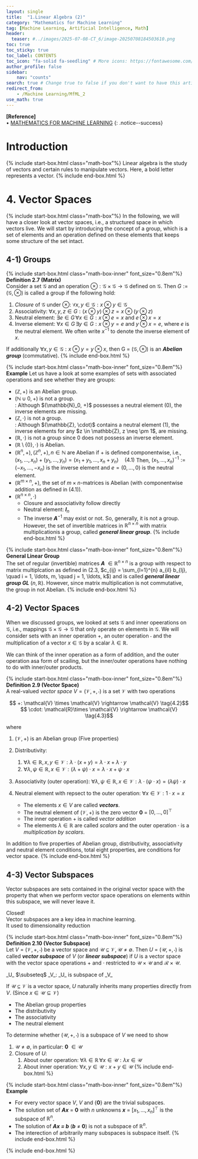 ```yaml
---
layout: single
title:  "1.Linear Algebra (2)"
category: "Mathematics for Machine Learning"
tag: [Machine Learning, Artificial Intelligence, Math]
header:
  teaser: #../images/2025-07-08-CT_6/image-20250708184503610.png
toc: true
toc_sticky: true
toc_label: CONTENTS
toc_icon: "fa-solid fa-seedling" # More icons: https://fontawesome.com/v6/search?ic=free
author_profile: false
sidebar:
    nav: "counts"
search: true # Change true to false if you don't want to have this article be searched 
redirect_from:
    - /Machine Learning/MfML_2
use_math: true
---
```


**[Reference]** <br>
$\bullet$ [MATHEMATICS FOR MACHINE LEARNING](https://mml-book.github.io/)
{: .notice--success}

# Introduction 
{% include start-box.html class="math-box"%}
Linear algebra is the study of vectors and certain rules to manipulate vectors.
Here, a bold letter represents a vector. 
{% include end-box.html %}

# 4. Vector Spaces
{% include start-box.html class="math-box"%}
In the following, we will have a closer look at vector spaces, i.e., a structured space in which vectors live.
We will start by introducing the concept of a group, which is a set of elements and an operation defined on these elements that keeps some structure of the set intact.

## 4-1) Groups
{% include start-box.html class="math-box-inner" font_size="0.8em"%}
**Definition 2.7 (Matrix)**<br>
Consider a set $\mathcal{G}$ and an operation $\otimes: \mathcal{G} \times \mathcal{G} \rightarrow \mathcal{G}$ defined on $\mathcal{G}$. 
Then $G:=(\mathcal{G}, \otimes)$ is called a group if the following hold:

1. _Closure_ of $\mathcal{G}$ under $\otimes$: $\forall x,y \in \mathcal{G}: x \otimes y \in \mathcal{G}$
2. Associativity: $\forall x, y, z \in G : (x \otimes y) \otimes z = x \otimes (y \otimes z)$
3. Neutral element: $\exists e \in G \, \forall x \in G : x \otimes e = x \text{ and } e \otimes x = x$
4. Inverse element: $\forall x \in G \, \exists y \in G : x \otimes y = e \text{ and } y \otimes x = e$, where $e$ is the neutral element. We often write $x^{-1}$ to denote the inverse element of $x$.

If additionally $\forall x,y \in \mathcal{G}: x \otimes y = y \otimes x$, then G = $(\mathcal{G}, \otimes)$ is an **_Abelian group_** (commutative).
{% include end-box.html %}

{% include start-box.html class="math-box-inner" font_size="0.8em"%}
**Example**
Let us have a look at some examples of sets with associated operations and see whether they are groups:
* $(\mathbb{Z}, +)$ is an Abelian group. 
* $(\mathbb{N} \cup {0}, +)$ is not a group. 
    <div class="indented-paragraph" markdown="1">
    : Although $(\mathbb{N}_0, +)$ possesses a neutral element (0), the inverse elements are missing.
    </div>
* $(\mathbb{Z}, \cdot)$ is not a group.
    <div class="indented-paragraph" markdown="1">
    : Although $(\mathbb{Z}, \cdot)$ contains a neutral element (1), the inverse elements for any $z \in \mathbb{Z}, z \neq \pm 1$, are missing.
    </div>
* $(\mathbb{R}, \cdot)$ is not a group since 0 does not possess an inverse element.
* $(\mathbb{R} \setminus \{0\}, \cdot)$ is Abelian.
* $(\mathbb{R}^n, +), (\mathbb{Z}^n, +), n \in \mathbb{N}$ are Abelian if $+$ is defined componentwise, i.e., $(x_1, \dots, x_n) + (y_1, \dots, y_n) = (x_1 + y_1, \dots, x_n + y_n) \quad (4.1)$ Then, $(x_1, \dots, x_n)^{-1} := (-x_1, \dots, -x_n)$ is the inverse element and $e = (0, \dots, 0)$ is the neutral element.
* $(\mathbb{R}^{m \times n}, +)$, the set of $m \times n$-matrices is Abelian (with componentwise addition as defined in (4.1)).
* $(\mathbb{R}^{n \times n}, \cdot)$
    - Closure and associativity follow directly 
    - Neutral element: **_I_**$_n$
    - The inverse **_A_**$^{-1}$ may exist or not. So, generally, it is not a group. However, the set of invertible matrices in $\mathbb{R}^{n \times n}$ with matrix multiplicationis a group, called **_general linear group_**. 
{% include end-box.html %}

{% include start-box.html class="math-box-inner" font_size="0.8em"%}
**General Linear Group**<br>
The set of regular (invertible) matrices **_A_** $\in \mathbb{R}^{n \times n}$ is a group with respect to matrix multiplcation as defined in (2.3, $c_{ij} = \sum_{l=1}^{n} a_{il} b_{lj}, \quad i = 1, \ldots, m, \quad j = 1, \ldots, k$) and is called **_general linear group GL_** $(n,\mathbb{R})$. However, since matrix multiplication is not commutative, the group in not Abelian. 
{% include end-box.html %}

## 4-2) Vector Spaces
When we discussed groups, we looked at sets $\mathcal{G}$ and inner opeerations on $\mathcal{G}$, i.e., mappings $\mathcal{G} \times \mathcal{G} \rightarrow \mathcal{G}$ that only operate on elements in $\mathcal{G}$. 
We will consider sets with an inner operation $+$, an outer operation $\cdot$ and the multiplication of a vector $x \in \mathcal{G}$ by a scalar $\lambda \in \mathbb{R}$. 
<div class="indented-paragraph" markdown="1">
We can think of the inner operation as a form of addition, and the outer operation asa form of scailing, but the inner/outer operations have nothing to do with inner/outer products.
</div>

{% include start-box.html class="math-box-inner" font_size="0.8em"%}
**Definition 2.9 (Vector Space)**<br>
A real-valued _vector space_ $V = (\mathcal{V}, +, \cdot)$ is a set $\mathcal{V}$ with two operations

<center>$$ +: \mathcal{V} \times \mathcal{V} \rightarrow \mathcal{V} \tag{4.2}$$</center>
<center>$$ \cdot: \mathcal{R}\times \mathcal{V} \rightarrow \mathcal{V} \tag{4.3}$$</center>

where

1. $(\mathcal{V}, +)$ is an Abelian group (Five properties)
2. Distributivity:<br>
    1) $\forall \lambda \in \mathbb{R}, x, y \in \mathcal{V} : \lambda \cdot (x+y) = \lambda \cdot x + \lambda \cdot y$<br>
    2) $\forall \lambda, \psi \in \mathbb{R}, x \in \mathcal{V} : (\lambda + \psi) \cdot x = \lambda \cdot x + \psi \cdot x$
3. Associativity (outer operation): $\forall \lambda,\psi \in \mathbb{R}, x \in \mathcal{V}: \lambda \cdot(\psi \cdot x) = (\lambda \psi)\cdot x$
4. Neutral element with repsect to the outer operation: $\forall x \in \mathcal{V}: 1 \cdot x = x$

    <div class="indented-paragraph" markdown="1">

    - The elements $x \in V$ are called **_vectors_**.
    - The neutral element of $(\mathcal{V}, +)$ is the zero vector **0** = $[0, \dots, 0]^{\top}$
    - The inner operation $+$ is called _vector addition_
    - The elements $\lambda \in \mathbb{R}$ are called _scalars_ and the outer operation $\cdot$ is a _multiplication by scalars_.
    </div>

In addition to five properties of Abelian group, distributivity, associativity and neutral element conditions, total eight properties, are conditions for vector space. 
{% include end-box.html %}

## 4-3) Vector Subspaces
Vector subspaces are sets contained in the original vector space with the property that when we perform vector space operations on elements within this subspace, we will never leave it. 
<div class="indented-paragraph" markdown="1">
Closed!
</div>
Vector subspaces are a key idea in machine learning. 
<div class="indented-paragraph" markdown="1">
It used to dimensionality reduction
</div>

{% include start-box.html class="math-box-inner" font_size="0.8em"%}
**Definition 2.10 (Vector Subspace)**<br>
Let _V_ = $(\mathcal{V}, +, \cdot)$ be a vector space and $\mathcal{U} \subseteq \mathcal{V}, \mathcal{U} \neq \emptyset$.
Then _U_ = $(\mathcal{U}, +, \cdot)$ is called **_vector subspace_** of _V_ (or **_linear subspace_**) if _U_ is a vector space with the vector space operations $+$ and $\cdot$ restricted to $\mathcal{U} \times \mathcal{U}$ and $\mathcal{R} \times \mathcal{U}$.

<div class="indented-paragraph" markdown="1">
_U_ $\subseteq$ _V_: _U_ is subspace of _V_
</div>

If $\mathcal{U} \subseteq \mathcal{V}$ is a vector space, _U_ naturally inherits many properties directly from _V_. (Since $x \in \mathcal{U} \subseteq \mathcal{V}$) 
<div class="indented-paragraph" markdown="1">

- The Abelian group properties
- The distributivity
- The associativity
- The neutral element
</div>

To determine whether $(\mathcal{U}, +, \cdot)$ is a subspace of _V_ we need to show
1. $\mathcal{U} \neq \emptyset$, in particular: **0** $\in \mathcal{U}$
2. Closure of _U_:<br>
    1) About outer operation: $\forall \lambda \in \mathbb{R} \, \forall x \in \mathcal{U} : \lambda x \in \mathcal{U}$<br>
    2) About inner operation: $\forall x, y \in \mathcal{U} : x+y \in \mathcal{U}$
{% include end-box.html %}

{% include start-box.html class="math-box-inner" font_size="0.8em"%}
**Example**<br>
- For every vector space _V_, _V_ and {**0**} are the trivial subspaces.
- The solution set of **_Ax_** = **0** with $n$ unknowns **_x_** = $[x_1, \dots, x_n]^{\top}$ is the subspace of $\mathbb{R}^n$.
- The solution of **_Ax = b_** (**_b_** $\neq$ **0**) is not a subspace of $\mathbb{R}^{n}$.
- The interection of arbitrarily many subspaces is subspace itself.
{% include end-box.html %}

{% include end-box.html %}





